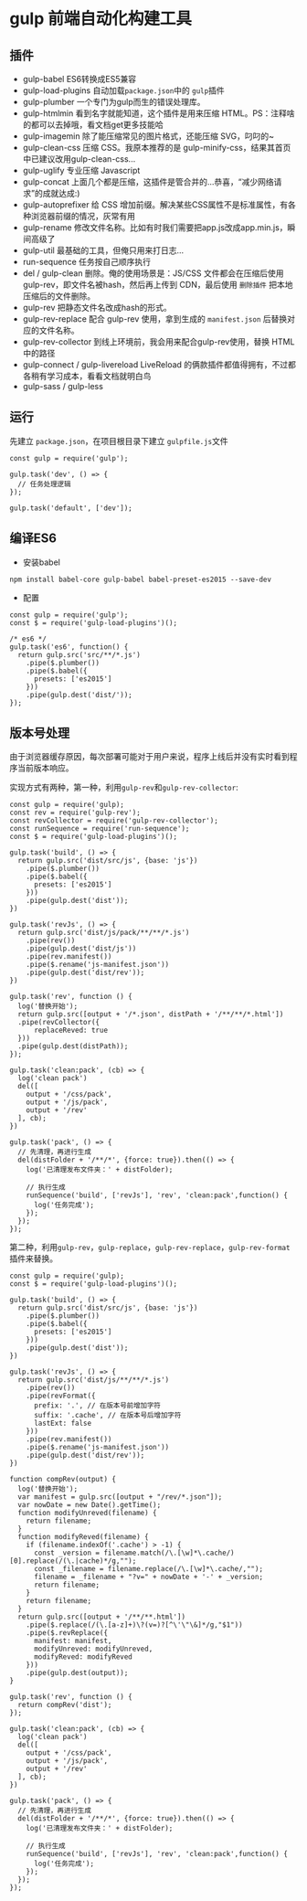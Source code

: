 # gulp 前端自动化构建工具

## 插件
* gulp-babel ES6转换成ES5兼容
* gulp-load-plugins 自动加载`package.json`中的 `gulp`插件
* gulp-plumber 一个专门为gulp而生的错误处理库。
* gulp-htmlmin 看到名字就能知道，这个插件是用来压缩 HTML。PS：注释啥的都可以去掉哦，看文档get更多技能哈
* gulp-imagemin 除了能压缩常见的图片格式，还能压缩 SVG，叼叼的~
* gulp-clean-css 压缩 CSS。我原本推荐的是 gulp-minify-css，结果其首页中已建议改用gulp-clean-css...
* gulp-uglify 专业压缩 Javascript
* gulp-concat 上面几个都是压缩，这插件是管合并的...恭喜，“减少网络请求”的成就达成:)
* gulp-autoprefixer 给 CSS 增加前缀。解决某些CSS属性不是标准属性，有各种浏览器前缀的情况，灰常有用
* gulp-rename 修改文件名称。比如有时我们需要把app.js改成app.min.js，瞬间高级了
* gulp-util 最基础的工具，但俺只用来打日志...
* run-sequence 任务按自己顺序执行
* del / gulp-clean 删除。俺的使用场景是：JS/CSS 文件都会在压缩后使用gulp-rev，即文件名被hash，然后再上传到 CDN，最后使用 `删除插件` 把本地压缩后的文件删除。
* gulp-rev 把静态文件名改成hash的形式。
* gulp-rev-replace 配合 gulp-rev 使用，拿到生成的 `manifest.json` 后替换对应的文件名称。
* gulp-rev-collector 到线上环境前，我会用来配合gulp-rev使用，替换 HTML 中的路径
* gulp-connect / gulp-livereload LiveReload 的俩款插件都值得拥有，不过都各稍有学习成本，看看文档就明白鸟
* gulp-sass / gulp-less

## 运行

先建立 `package.json`，在项目根目录下建立 `gulpfile.js`文件

```
const gulp = require('gulp');

gulp.task('dev', () => {
  // 任务处理逻辑
});

gulp.task('default', ['dev']);

```

## 编译ES6

* 安装babel

```
npm install babel-core gulp-babel babel-preset-es2015 --save-dev
```

* 配置

```
const gulp = require('gulp');
const $ = require('gulp-load-plugins')();  

/* es6 */  
gulp.task('es6', function() {    
  return gulp.src('src/**/*.js')  
    .pipe($.plumber())
    .pipe($.babel({  
      presets: ['es2015']  
    }))  
    .pipe(gulp.dest('dist/'));  
}); 

```

## 版本号处理

由于浏览器缓存原因，每次部署可能对于用户来说，程序上线后并没有实时看到程序当前版本响应。

实现方式有两种，第一种，利用`gulp-rev`和`gulp-rev-collector`:

```
const gulp = require('gulp);
const rev = require('gulp-rev');
const revCollector = require('gulp-rev-collector');
const runSequence = require('run-sequence');
const $ = require('gulp-load-plugins')();

gulp.task('build', () => {
  return gulp.src('dist/src/js', {base: 'js'})
    .pipe($.plumber())
    .pipe($.babel({
      presets: ['es2015']
    }))
    .pipe(gulp.dest('dist'));
})

gulp.task('revJs', () => {
  return gulp.src('dist/js/pack/**/**/*.js')
    .pipe(rev())
    .pipe(gulp.dest('dist/js'))
    .pipe(rev.manifest())
    .pipe($.rename('js-manifest.json'))
    .pipe(gulp.dest('dist/rev'));
})

gulp.task('rev', function () {
  log('替换开始');
  return gulp.src([output + '/*.json', distPath + '/**/**/*.html'])
  .pipe(revCollector({
      replaceReved: true
  }))
  .pipe(gulp.dest(distPath));
});

gulp.task('clean:pack', (cb) => {
  log('clean pack')
  del([
    output + '/css/pack',
    output + '/js/pack',
    output + '/rev'
  ], cb);
})

gulp.task('pack', () => {
  // 先清理，再进行生成
  del(distFolder + '/**/*', {force: true}).then(() => {
    log('已清理发布文件夹：' + distFolder);

    // 执行生成
    runSequence('build', ['revJs'], 'rev', 'clean:pack',function() {
      log('任务完成');
    });
  });
});

```
第二种，利用`gulp-rev`，`gulp-replace`，`gulp-rev-replace`，`gulp-rev-format`插件来替换。

```
const gulp = require('gulp);
const $ = require('gulp-load-plugins')();

gulp.task('build', () => {
  return gulp.src('dist/src/js', {base: 'js'})
    .pipe($.plumber())
    .pipe($.babel({
      presets: ['es2015']
    }))
    .pipe(gulp.dest('dist'));
})

gulp.task('revJs', () => {
  return gulp.src('dist/js/**/**/*.js')
    .pipe(rev())
    .pipe(revFormat({
      prefix: '.', // 在版本号前增加字符
      suffix: '.cache', // 在版本号后增加字符
      lastExt: false
    }))
    .pipe(rev.manifest())
    .pipe($.rename('js-manifest.json'))
    .pipe(gulp.dest('dist/rev'));
})

function compRev(output) {  
  log('替换开始');
  var manifest = gulp.src([output + "/rev/*.json"]);
  var nowDate = new Date().getTime();
  function modifyUnreved(filename) {
    return filename;
  }
  function modifyReved(filename) {    
    if (filename.indexOf('.cache') > -1) {
      const _version = filename.match(/\.[\w]*\.cache/)[0].replace(/(\.|cache)*/g,"");
      const _filename = filename.replace(/\.[\w]*\.cache/,"");
      filename = _filename + "?v=" + nowDate + '-' + _version;
      return filename;
    }
    return filename;
  }
  return gulp.src([output + '/**/**.html']) 
    .pipe($.replace(/(\.[a-z]+)\?(v=)?[^\'\"\&]*/g,"$1")) 
    .pipe($.revReplace({
      manifest: manifest,
      modifyUnreved: modifyUnreved,
      modifyReved: modifyReved
    }))  
    .pipe(gulp.dest(output));
}

gulp.task('rev', function () {
  return compRev('dist');
});

gulp.task('clean:pack', (cb) => {
  log('clean pack')
  del([
    output + '/css/pack',
    output + '/js/pack',
    output + '/rev'
  ], cb);
})

gulp.task('pack', () => {
  // 先清理，再进行生成
  del(distFolder + '/**/*', {force: true}).then(() => {
    log('已清理发布文件夹：' + distFolder);

    // 执行生成
    runSequence('build', ['revJs'], 'rev', 'clean:pack',function() {
      log('任务完成');
    });
  });
});

```

